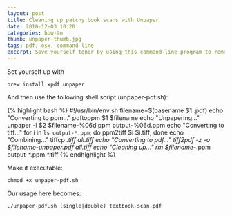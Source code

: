 ```yaml
---
layout: post
title: Cleaning up patchy book scans with Unpaper
date: 2010-12-03 10:20
categories: how-to
thumb: unpaper-thumb.jpg
tags: pdf, osx, command-line
excerpt: Save yourself toner by using this command-line program to remove the big black bars from the sides of pdf scans.
---
```


Set yourself up with

    brew install xpdf unpaper

And then use the following shell script (unpaper-pdf.sh):

{% highlight bash %}
#!/usr/bin/env sh
filename=$(basename $1 .pdf)
echo "Converting to ppm..."
pdftoppm $1 $filename
echo "Unpapering..."
unpaper -l $2 $filename-%06d.ppm output-%06d.ppm
echo "Converting to tiff..."
for i in `ls output-*.ppm`; do ppm2tiff $i $i.tiff; done
echo "Combining..."
tiffcp *.tiff all.tiff
echo "Converting to pdf..."
tiff2pdf -z -o $filename-unpaper.pdf all.tiff
echo "Cleaning up..."
rm $filename-*.ppm output-*.ppm *.tiff
{% endhighlight %}

Make it executable:

    chmod +x unpaper-pdf.sh

Our usage here becomes:

    ./unpaper-pdf.sh (single|double) textbook-scan.pdf
&nbsp;